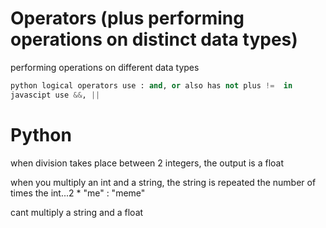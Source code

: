 # Operators (plus performing operations on distinct data types)

performing operations on different data types


```python
python logical operators use : and, or also has not plus !=  in
javascipt use &&, ||
```

# Python
when division takes place between 2 integers, the output is a float

when you multiply an int and a string, the string is repeated the number of times the int...2 * "me" : "meme"

cant multiply a string and a float

```python



```